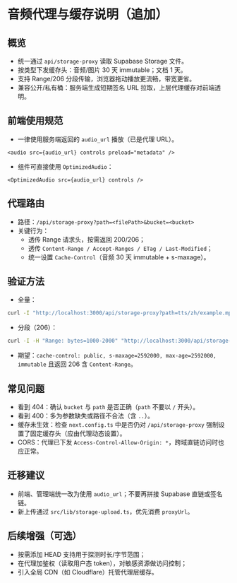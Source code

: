 # 音频代理与缓存说明（追加）

## 概览
- 统一通过 `api/storage-proxy` 读取 Supabase Storage 文件。
- 按类型下发缓存头：音频/图片 30 天 immutable；文档 1 天。
- 支持 Range/206 分段传输，浏览器拖动播放更流畅，带宽更省。
- 兼容公开/私有桶：服务端生成短期签名 URL 拉取，上层代理缓存对前端透明。

## 前端使用规范
- 一律使用服务端返回的 `audio_url` 播放（已是代理 URL）。
```tsx
<audio src={audio_url} controls preload="metadata" />
```
- 组件可直接使用 `OptimizedAudio`：
```tsx
<OptimizedAudio src={audio_url} controls />
```

## 代理路由
- 路径：`/api/storage-proxy?path=<filePath>&bucket=<bucket>`
- 关键行为：
  - 透传 Range 请求头，按需返回 200/206；
  - 透传 `Content-Range / Accept-Ranges / ETag / Last-Modified`；
  - 统一设置 `Cache-Control`（音频 30 天 immutable + s-maxage）。

## 验证方法
- 全量：
```bash
curl -I "http://localhost:3000/api/storage-proxy?path=tts/zh/example.mp3"
```
- 分段（206）：
```bash
curl -I -H "Range: bytes=1000-2000" "http://localhost:3000/api/storage-proxy?path=tts/zh/example.mp3"
```
- 期望：`cache-control: public, s-maxage=2592000, max-age=2592000, immutable` 且返回 206 含 `Content-Range`。

## 常见问题
- 看到 404：确认 `bucket` 与 `path` 是否正确（`path` 不要以 `/` 开头）。
- 看到 400：多为参数缺失或路径不合法（含 `..`）。
- 缓存未生效：检查 `next.config.ts` 中是否仍对 `/api/storage-proxy` 强制设置了固定缓存头（应由代理动态设置）。
- CORS：代理已下发 `Access-Control-Allow-Origin: *`，跨域直链访问时也应正常。

## 迁移建议
- 前端、管理端统一改为使用 `audio_url`；不要再拼接 Supabase 直链或签名链。
- 新上传通过 `src/lib/storage-upload.ts`，优先消费 `proxyUrl`。

## 后续增强（可选）
- 按需添加 HEAD 支持用于探测时长/字节范围；
- 在代理加鉴权（读取用户态 token），对敏感资源做访问控制；
- 引入全局 CDN（如 Cloudflare）托管代理层缓存。
